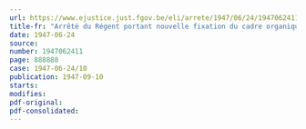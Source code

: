 ```yaml
---
url: https://www.ejustice.just.fgov.be/eli/arrete/1947/06/24/1947062411/justel
title-fr: "Arrêté du Régent portant nouvelle fixation du cadre organique et des barèmes du personnel du ministère de l'instruction publique"
date: 1947-06-24
source:
number: 1947062411
page: 888888
case: 1947-06-24/10
publication: 1947-09-10
starts:
modifies:
pdf-original:
pdf-consolidated:
---
```


